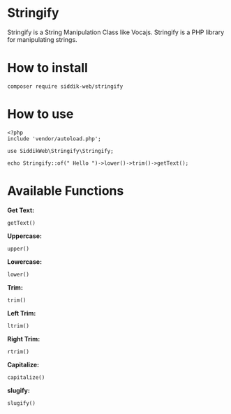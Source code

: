 # Stringify
Stringify is a String Manipulation Class like Vocajs. Stringify is a PHP library for manipulating strings.

# How to install
```
composer require siddik-web/stringify
```
# How to use
```
<?php
include 'vendor/autoload.php';

use SiddikWeb\Stringify\Stringify;

echo Stringify::of(" Hello ")->lower()->trim()->getText();

```
# Available Functions
**Get Text:**
```
getText()
```
**Uppercase:**
```
upper()

```
**Lowercase:**
```
lower()
```
**Trim:**
```
trim()
```
**Left Trim:**
```
ltrim()
```
**Right Trim:**
```
rtrim()
```
**Capitalize:**
```
capitalize()
```
**slugify:**
```
slugify()
```
